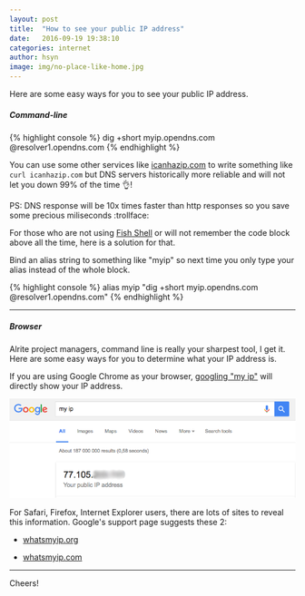 ```yaml
---
layout: post
title:  "How to see your public IP address"
date:   2016-09-19 19:38:10
categories: internet
author: hsyn
image: img/no-place-like-home.jpg
---
```


Here are some easy ways for you to see your public IP address.


##### Command-line
{% highlight console %}
  dig +short myip.opendns.com @resolver1.opendns.com
{% endhighlight %}

You can use some other services like [icanhazip.com](http://icanhazip.com) to write something like `curl icanhazip.com` but DNS servers historically more reliable and will not let you down 99% of the time :ok_hand:!

PS: DNS response will be 10x times faster than http responses so you save some precious miliseconds :trollface:

For those who are not using [Fish Shell](http://fishshell.com/docs/current/tutorial.html) or will not remember the code block above all the time, here is a solution for that.

Bind an alias string to something like "myip" so next time you only type your alias instead of the whole block.

{% highlight console %}
  alias myip "dig +short myip.opendns.com @resolver1.opendns.com"
{% endhighlight %}

----

##### Browser
Alrite project managers, command line is really your sharpest tool, I get it. Here are some easy ways for you to determine what your IP address is.

If you are using Google Chrome as your browser, [googling "my ip"](https://www.google.com/search?q=my+ip) will directly show your IP address.

![google result](/img/ip_adress_google.png)

For Safari, Firefox, Internet Explorer users, there are lots of sites to reveal this information. Google's support page suggests these 2:

- [whatsmyip.org](http://whatsmyip.org)

- [whatsmyip.com](http://whatismyip.com)


----


Cheers!
